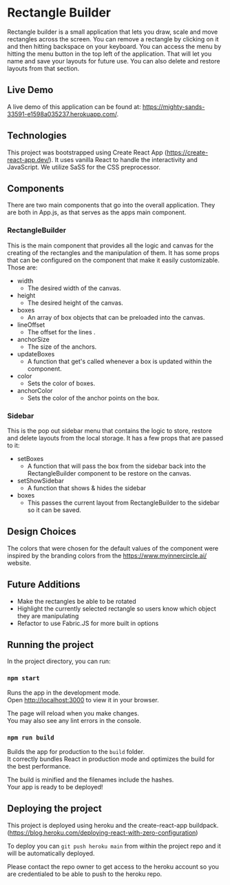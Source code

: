 # Rectangle Builder

Rectangle builder is a small application that lets you draw, scale and move rectangles across the screen. You can remove a rectangle by clicking on it and then hitting backspace on your keyboard. You can access the menu by hitting the menu button in the top left of the application. That will let you name and save your layouts for future use. You can also delete and restore layouts from that section. 

## Live Demo
A live demo of this application can be found at: https://mighty-sands-33591-e1598a035237.herokuapp.com/.

## Technologies
This project was bootstrapped using Create React App (https://create-react-app.dev/). It uses vanilla React to handle the interactivity and JavaScript. We utilize SaSS for the CSS preprocessor.  

## Components
There are two main components that go into the overall application. They are both in App.js, as that serves as the apps main component.

### RectangleBuilder
This is the main component that provides all the logic and canvas for the creating of the rectangles and the manipulation of them. It has some props that can be configured on the component that make it easily customizable. Those are:
- width
    - The desired width of the canvas.
- height 
    - The desired height of the canvas.
- boxes 
    - An array of box objects that can be preloaded into the canvas.
- lineOffset
    - The offset for the lines .
- anchorSize
    - The size of the anchors.
- updateBoxes
    - A function that get's called whenever a box is updated within the component.
- color 
    - Sets the color of boxes.
- anchorColor
    - Sets the color of the anchor points on the box.


### Sidebar
This is the pop out sidebar menu that contains the logic to store, restore and delete layouts from the local storage. It has a few props that are passed to it:
- setBoxes
    - A function that will pass the box from the sidebar back into the RectangleBuilder component to be restore on the canvas.
- setShowSidebar
    - A function that shows & hides the sidebar
- boxes
    - This passes the current layout from RectangleBuilder to the sidebar so it can be saved. 


## Design Choices
The colors that were chosen for the default values of the component were inspired by the branding colors from the https://www.myinnercircle.ai/ website. 


## Future Additions
- Make the rectangles be able to be rotated
- Highlight the currently selected rectangle so users know which object they are manipulating
- Refactor to use Fabric.JS for more built in options


## Running the project

In the project directory, you can run:

### `npm start`

Runs the app in the development mode.\
Open [http://localhost:3000](http://localhost:3000) to view it in your browser.

The page will reload when you make changes.\
You may also see any lint errors in the console.

### `npm run build`

Builds the app for production to the `build` folder.\
It correctly bundles React in production mode and optimizes the build for the best performance.

The build is minified and the filenames include the hashes.\
Your app is ready to be deployed!


## Deploying the project
This project is deployed using heroku and the create-react-app buildpack. (https://blog.heroku.com/deploying-react-with-zero-configuration)

To deploy you can `git push heroku main` from within the project repo and it will be automatically deployed.

Please contact the repo owner to get access to the heroku account so you are credentialed to be able to push to the heroku repo.


